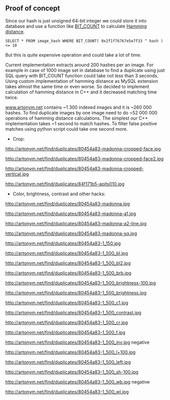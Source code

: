 Proof of concept
-----------------

Since our hash is just unsigned 64-bit integer we could store it into database and use a function like [BIT_COUNT](http://dev.mysql.com/doc/refman/5.0/en/bit-functions.html#function_bit-count) to calculate [Hamming distance](http://en.wikipedia.org/wiki/Hamming_Distance).

    SELECT * FROM image_hash WHERE BIT_COUNT( 0x2f1f76767e5e7f33 ^ hash ) <= 10

But this is quite expensive operation and could take a lot of time.

Current implementation extracts around 200 hashes per an image.
For example in case of 1000 image set in database to find a duplicate using just SQL query with BIT_COUNT function could take not less than 3 seconds.
Using custom implementation of hamming distance as MySQL extension takes almost the same time or even worse.
So decided to implement calculation of hamming distance in C++ and it decreased matching time twice.


www.artonym.net contains ~1 300 indexed images and it is ~260 000 hashes.
To find duplicate images by one image need to do ~52 000 000 operations of hamming distance calculations.
The simplest our C++ implementation takes ~1 second to match hashes.
To filter false positive matches using python script could take one second more.

* Crop:

http://artonym.net/find/duplicates/80454a83-madonna-cropped-face.jpg

http://artonym.net/find/duplicates/80454a83-madonna-cropped-face2.jpg

http://artonym.net/find/duplicates/80454a83-madonna-cropped-vertical.jpg

http://artonym.net/find/duplicates/84f171b5-apits010.jpg

* Color, brightness, contrast and other hacks:

http://artonym.net/find/duplicates/80454a83-madonna.jpg

http://artonym.net/find/duplicates/80454a83-madonna-a1.jpg

http://artonym.net/find/duplicates/80454a83-madonna-a2-line.jpg

http://artonym.net/find/duplicates/80454a83-madonna-sq.jpg

http://artonym.net/find/duplicates/80454a83-1_150.jpg

http://artonym.net/find/duplicates/80454a83-1_500_bl.jpg

http://artonym.net/find/duplicates/80454a83-1_500_bl2.jpg

http://artonym.net/find/duplicates/80454a83-1_500_brb.jpg

http://artonym.net/find/duplicates/80454a83-1_500_brightness-100.jpg

http://artonym.net/find/duplicates/80454a83-1_500_brightness.jpg

http://artonym.net/find/duplicates/80454a83-1_500_c1.jpg

http://artonym.net/find/duplicates/80454a83-1_500_contrast.jpg

http://artonym.net/find/duplicates/80454a83-1_500_cr.jpg

http://artonym.net/find/duplicates/80454a83-1_500_f.jpg

http://artonym.net/find/duplicates/80454a83-1_500_inv.jpg negative

http://artonym.net/find/duplicates/80454a83-1_500_l+100.jpg

http://artonym.net/find/duplicates/80454a83-1_500_left.jpg

http://artonym.net/find/duplicates/80454a83-1_500_sh-100.jpg

http://artonym.net/find/duplicates/80454a83-1_500_wb.jpg negative

http://artonym.net/find/duplicates/80454a83-1_500_wl.jpg
